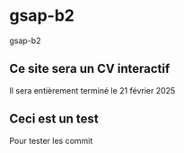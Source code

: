 # gsap-b2
gsap-b2

## Ce site sera un CV interactif
Il sera entièrement terminé le 21 février 2025

## Ceci est un test
Pour tester les commit
